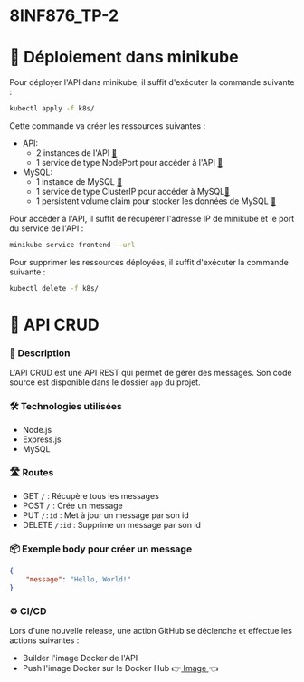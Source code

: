 # 8INF876_TP-2

# 🚀 Déploiement dans minikube

Pour déployer l'API dans minikube, il suffit d'exécuter la commande suivante :

```bash
kubectl apply -f k8s/
```

Cette commande va créer les ressources suivantes :

-   API:
    -   2 instances de l'API [📄](https://github.com/MatthieuFlaceliere/8INF876_TP-2/blob/main/k8s/03-frontend-deployment.yaml)
    -   1 service de type NodePort pour accéder à l'API [📄](https://github.com/MatthieuFlaceliere/8INF876_TP-2/blob/main/k8s/04-frontend-service.yaml)
-   MySQL:
    -   1 instance de MySQL [📄](https://github.com/MatthieuFlaceliere/8INF876_TP-2/blob/main/k8s/01-mysql-deployment.yaml)
    -   1 service de type ClusterIP pour accéder à MySQL[📄](https://github.com/MatthieuFlaceliere/8INF876_TP-2/blob/main/k8s/03-mysql-service.yaml)
    -   1 persistent volume claim pour stocker les données de MySQL [📄](https://github.com/MatthieuFlaceliere/8INF876_TP-2/blob/main/k8s/00-mysql-pvc.yaml)

Pour accéder à l'API, il suffit de récupérer l'adresse IP de minikube et le port du service de l'API :

```bash
minikube service frontend --url
```

Pour supprimer les ressources déployées, il suffit d'exécuter la commande suivante :

```bash
kubectl delete -f k8s/
```


# 📝 API CRUD

### 📄 Description

L'API CRUD est une API REST qui permet de gérer des messages. Son code source est disponible dans le dossier `app` du projet.

### 🛠️ Technologies utilisées

-   Node.js
-   Express.js
-   MySQL

### 🛣️ Routes

-   GET `/` : Récupère tous les messages
-   POST `/` : Crée un message
-   PUT `/:id` : Met à jour un message par son id
-   DELETE `/:id` : Supprime un message par son id

### 📦 Exemple body pour créer un message

```json
{
    "message": "Hello, World!"
}
```

### ⚙️ CI/CD

Lors d'une nouvelle release, une action GitHub se déclenche et effectue les actions suivantes :

-   Builder l'image Docker de l'API
-   Push l'image Docker sur le Docker Hub 👉[ Image ](https://hub.docker.com/repository/docker/mflaceliere/webapp)👈
